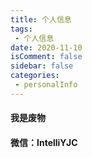 ```yaml
---
title: 个人信息
tags:
 - 个人信息
date: 2020-11-10
isComment: false
sidebar: false
categories: 
 - personalInfo
---
```


#### 我是废物

####  微信：IntelliYJC